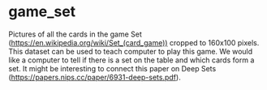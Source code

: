 # game_set
Pictures of all the cards in the game Set (https://en.wikipedia.org/wiki/Set_(card_game)) cropped to 160x100 pixels. This dataset
can be used to teach computer to play this game. We would like a computer to tell if there is a set on the table and which cards form a set. It might be interesting to connect this paper on Deep Sets (https://papers.nips.cc/paper/6931-deep-sets.pdf).
